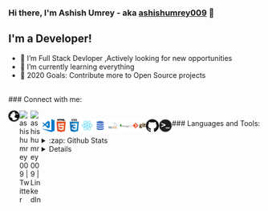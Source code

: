 ### Hi there, I'm Ashish Umrey - aka [ashishumrey009][website] 👋


## I'm a  Developer!

- 🔭 I’m Full Stack Devloper ,Actively looking for new opportunities
- 🌱 I’m currently learning everything 
- 🥅 2020 Goals: Contribute more to Open Source projects
<br />
### Connect with me:

[<img align="left" alt="ashishumrey009" width="22px" src="https://raw.githubusercontent.com/iconic/open-iconic/master/svg/globe.svg" />][website]
[<img align="left" alt="ashishumrey009 | Twitter" width="22px" src="https://cdn.jsdelivr.net/npm/simple-icons@v3/icons/twitter.svg" />][twitter]
[<img align="left" alt="ashishumrey009 | LinkedIn" width="22px" src="https://cdn.jsdelivr.net/npm/simple-icons@v3/icons/linkedin.svg" />][linkedin]


<br />
### Languages and Tools:
<img align="left" alt="Visual Studio Code" width="26px" src="https://raw.githubusercontent.com/github/explore/80688e429a7d4ef2fca1e82350fe8e3517d3494d/topics/visual-studio-code/visual-studio-code.png" />
<img align="left" alt="HTML5" width="26px" src="https://raw.githubusercontent.com/github/explore/80688e429a7d4ef2fca1e82350fe8e3517d3494d/topics/html/html.png" />
<img align="left" alt="CSS3" width="26px" src="https://raw.githubusercontent.com/github/explore/80688e429a7d4ef2fca1e82350fe8e3517d3494d/topics/css/css.png" />
<img align="left" alt="React" width="26px" src="https://raw.githubusercontent.com/github/explore/80688e429a7d4ef2fca1e82350fe8e3517d3494d/topics/react/react.png" />
<img align="left" alt="SQL" width="26px" src="https://raw.githubusercontent.com/github/explore/80688e429a7d4ef2fca1e82350fe8e3517d3494d/topics/sql/sql.png" />
<img align="left" alt="MySQL" width="26px" src="https://raw.githubusercontent.com/github/explore/80688e429a7d4ef2fca1e82350fe8e3517d3494d/topics/mysql/mysql.png" />
<img align="left" alt="MongoDB" width="26px" src="https://raw.githubusercontent.com/github/explore/80688e429a7d4ef2fca1e82350fe8e3517d3494d/topics/mongodb/mongodb.png" />
<img align="left" alt="Git" width="26px" src="https://raw.githubusercontent.com/github/explore/80688e429a7d4ef2fca1e82350fe8e3517d3494d/topics/git/git.png" />
<img align="left" alt="GitHub" width="26px" src="https://raw.githubusercontent.com/github/explore/78df643247d429f6cc873026c0622819ad797942/topics/github/github.png" />
<img align="left" alt="Terminal" width="26px" src="https://raw.githubusercontent.com/github/explore/80688e429a7d4ef2fca1e82350fe8e3517d3494d/topics/terminal/terminal.png" />

<br />
<br />
<details>
  <summary>:zap: Github Stats</summary>

  <img align="left" alt="Ashish's Github Stats" src="https://github-readme-stats.vercel.app/api?username=ashishumrey009&show_icons=true&hide_border=true" />
  
</details>
<details>
<img align="left" alt="Ashish's Github Stats" src="https://github-readme-stats.vercel.app/api/top-langs/?username=ashishumrey009&show_icons=true&hide_border=true" />
</details>

[website]: https://ashishumrey009.github.io/
[twitter]: https://twitter.com/UmreyAshish
[linkedin]: https://www.linkedin.com/in/ashishumreymnnit/

